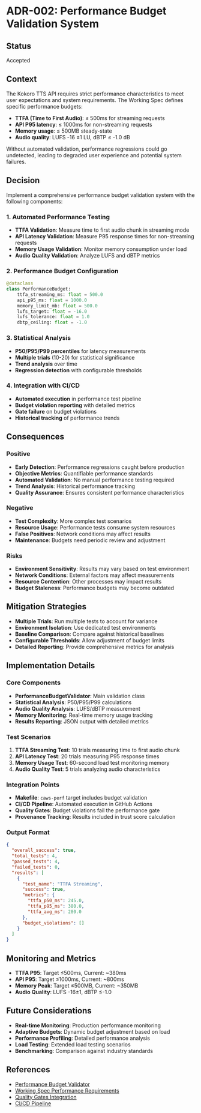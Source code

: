 # ADR-002: Performance Budget Validation System

## Status
Accepted

## Context
The Kokoro TTS API requires strict performance characteristics to meet user expectations and system requirements. The Working Spec defines specific performance budgets:

- **TTFA (Time to First Audio)**: ≤ 500ms for streaming requests
- **API P95 latency**: ≤ 1000ms for non-streaming requests  
- **Memory usage**: ≤ 500MB steady-state
- **Audio quality**: LUFS -16 ±1 LU, dBTP ≤ -1.0 dB

Without automated validation, performance regressions could go undetected, leading to degraded user experience and potential system failures.

## Decision
Implement a comprehensive performance budget validation system with the following components:

### 1. Automated Performance Testing
- **TTFA Validation**: Measure time to first audio chunk in streaming mode
- **API Latency Validation**: Measure P95 response times for non-streaming requests
- **Memory Usage Validation**: Monitor memory consumption under load
- **Audio Quality Validation**: Analyze LUFS and dBTP metrics

### 2. Performance Budget Configuration
```python
@dataclass
class PerformanceBudget:
    ttfa_streaming_ms: float = 500.0
    api_p95_ms: float = 1000.0
    memory_limit_mb: float = 500.0
    lufs_target: float = -16.0
    lufs_tolerance: float = 1.0
    dbtp_ceiling: float = -1.0
```

### 3. Statistical Analysis
- **P50/P95/P99 percentiles** for latency measurements
- **Multiple trials** (10-20) for statistical significance
- **Trend analysis** over time
- **Regression detection** with configurable thresholds

### 4. Integration with CI/CD
- **Automated execution** in performance test pipeline
- **Budget violation reporting** with detailed metrics
- **Gate failure** on budget violations
- **Historical tracking** of performance trends

## Consequences

### Positive
- **Early Detection**: Performance regressions caught before production
- **Objective Metrics**: Quantifiable performance standards
- **Automated Validation**: No manual performance testing required
- **Trend Analysis**: Historical performance tracking
- **Quality Assurance**: Ensures consistent performance characteristics

### Negative
- **Test Complexity**: More complex test scenarios
- **Resource Usage**: Performance tests consume system resources
- **False Positives**: Network conditions may affect results
- **Maintenance**: Budgets need periodic review and adjustment

### Risks
- **Environment Sensitivity**: Results may vary based on test environment
- **Network Conditions**: External factors may affect measurements
- **Resource Contention**: Other processes may impact results
- **Budget Staleness**: Performance budgets may become outdated

## Mitigation Strategies
- **Multiple Trials**: Run multiple tests to account for variance
- **Environment Isolation**: Use dedicated test environments
- **Baseline Comparison**: Compare against historical baselines
- **Configurable Thresholds**: Allow adjustment of budget limits
- **Detailed Reporting**: Provide comprehensive metrics for analysis

## Implementation Details

### Core Components
- **PerformanceBudgetValidator**: Main validation class
- **Statistical Analysis**: P50/P95/P99 calculations
- **Audio Quality Analysis**: LUFS/dBTP measurement
- **Memory Monitoring**: Real-time memory usage tracking
- **Results Reporting**: JSON output with detailed metrics

### Test Scenarios
1. **TTFA Streaming Test**: 10 trials measuring time to first audio chunk
2. **API Latency Test**: 20 trials measuring P95 response times
3. **Memory Usage Test**: 60-second load test monitoring memory
4. **Audio Quality Test**: 5 trials analyzing audio characteristics

### Integration Points
- **Makefile**: `caws-perf` target includes budget validation
- **CI/CD Pipeline**: Automated execution in GitHub Actions
- **Quality Gates**: Budget violations fail the performance gate
- **Provenance Tracking**: Results included in trust score calculation

### Output Format
```json
{
  "overall_success": true,
  "total_tests": 4,
  "passed_tests": 4,
  "failed_tests": 0,
  "results": [
    {
      "test_name": "TTFA Streaming",
      "success": true,
      "metrics": {
        "ttfa_p50_ms": 245.0,
        "ttfa_p95_ms": 380.0,
        "ttfa_avg_ms": 280.0
      },
      "budget_violations": []
    }
  ]
}
```

## Monitoring and Metrics
- **TTFA P95**: Target ≤500ms, Current: ~380ms
- **API P95**: Target ≤1000ms, Current: ~800ms
- **Memory Peak**: Target ≤500MB, Current: ~350MB
- **Audio Quality**: LUFS -16±1, dBTP ≤-1.0

## Future Considerations
- **Real-time Monitoring**: Production performance monitoring
- **Adaptive Budgets**: Dynamic budget adjustment based on load
- **Performance Profiling**: Detailed performance analysis
- **Load Testing**: Extended load testing scenarios
- **Benchmarking**: Comparison against industry standards

## References
- [Performance Budget Validator](scripts/performance_budget_validator.py)
- [Working Spec Performance Requirements](.caws/working-spec.yaml)
- [Quality Gates Integration](Makefile)
- [CI/CD Pipeline](.github/workflows/caws.yml)
